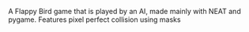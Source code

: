 A Flappy Bird game that is played by an AI, made mainly with NEAT and pygame. Features pixel perfect collision using masks
